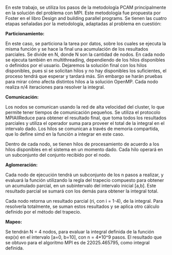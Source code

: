 En este trabajo, se utiliza los pasos de la metodología PCAM principalmente en la solución del problema con MPI. Este metodología fue propuesta por Foster en el libro Design and building parallel programs. Se tienen las cuatro etapas señaladas por la metodología, adaptadas al problema en cuestión:

**Particionamiento:**

En este caso, se particiona la tarea por datos, sobre los cuales se ejecuta la misma función y se hace la final una acumulación de los resultados parciales. Se divide en N, donde N son la cantidad de nodos. En cada nodo se ejecuta  también en multithreading, dependiendo de los hilos disponibles o definidos por el usuario. Dejaremos la solución final con los hilos disponibles, pues si se solicitan hilos y no hay disponibles los suficientes, el proceso tendrá que esperar y tardará más. Sin embargo se harán pruebas para mirar cómo afecta distintos hilos a la solución OpenMP. Cada nodo realiza n/4 iteraciones para resolver la integral.

**Comunicación:**

Los nodos se comunican usando la red de alta velocidad del cluster, lo que permite tener tiempos de comunicación pequeños. Se utiliza el protocolo MPIAllReduce para obtener el resultado final, que toma todos los resultados parciales y utiliza el operador suma para proveer el total de la integral en el intervalo dado. Los hilos se comunican a través de memoria compartida, que lo define simd en la función a integrar en este caso.

Dentro de cada nodo, se tienen hilos de procesamiento de acuerdo a los hilos disponibles en el sistema en un momento dado. Cada hilo operará en un subconjunto del conjunto recibido por el nodo.

**Aglomeración:**

Cada nodo de ejecución tendrá un subconjunto de los n pasos a realizar, y evaluará la función utilizando la regla del trapecio compuesto para obtener un acumulado parcial, en un subintervalo del intervalo inicial [a,b]. Este resultado parcial se sumará con los demás para obtener la integral total.

Cada nodo retorna un resultado parcial (ri, con i = 1-4), de la integral. Para resolverla totalmente, se suman estos resultados y se aplica otro cálculo definido por el método del trapecio.

**Mapeo:**

Se tendrán N = 4 nodos, para evaluar la integral definida de la función exp(x) en el intervalo [a=0, b=10], con n = 4*10^9 pasos. El resultado que se obtuvo para el algoritmo MPI es de 22025.465795, como integral definida.
